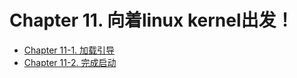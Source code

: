 # Chapter 11. 向着linux kernel出发！  

* [Chapter 11-1. 加载引导](ch11-1.md)  
* [Chapter 11-2. 完成启动](ch11-2.md)  